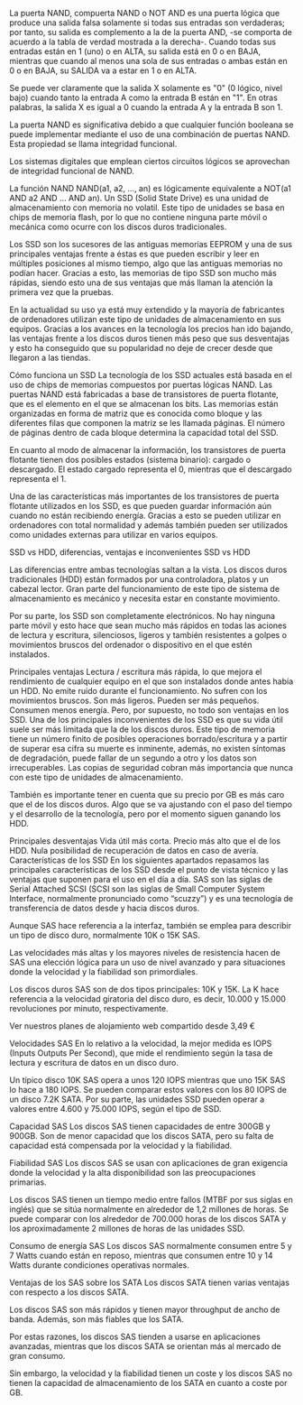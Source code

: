 La puerta NAND, compuerta NAND o NOT AND es una puerta lógica que produce una salida falsa solamente si todas sus entradas son verdaderas; por tanto, su salida es complemento a la de la puerta AND, -se comporta de acuerdo a la tabla de verdad mostrada a la derecha-. Cuando todas sus entradas están en 1 (uno) o en ALTA, su salida está en 0 o en BAJA, mientras que cuando al menos una sola de sus entradas o ambas están en 0 o en BAJA, su SALIDA va a estar en 1 o en ALTA.

Se puede ver claramente que la salida X solamente es "0" (0 lógico, nivel bajo) cuando tanto la entrada A como la entrada B están en "1". En otras palabras, la salida X es igual a 0 cuando la entrada A y la entrada B son 1.

La puerta NAND es significativa debido a que cualquier función booleana se puede implementar mediante el uso de una combinación de puertas NAND. Esta propiedad se llama integridad funcional.

Los sistemas digitales que emplean ciertos circuitos lógicos se aprovechan de integridad funcional de NAND.

La función NAND NAND(a1, a2, ..., an) es lógicamente equivalente a NOT(a1 AND a2 AND ... AND an).
Un SSD (Solid State Drive) es una unidad de almacenamiento con memoria no volatil. Este tipo de unidades se basa en chips de memoria flash, por lo que no contiene ninguna parte móvil o mecánica como ocurre con los discos duros tradicionales.

Los SSD son los sucesores de las antiguas memorias EEPROM y una de sus principales ventajas frente a éstas es que pueden escribir y leer en múltiples posiciones al mismo tiempo, algo que las antiguas memorias no podían hacer. Gracias a esto, las memorias de tipo SSD son mucho más rápidas, siendo esto una de sus ventajas que más llaman la atención la primera vez que la pruebas.

En la actualidad su uso ya está muy extendido y la mayoría de fabricantes de ordenadores utilizan este tipo de unidades de almacenamiento en sus equipos. Gracias a los avances en la tecnología los precios han ido bajando, las ventajas frente a los discos duros tienen más peso que sus desventajas y esto ha conseguido que su popularidad no deje de crecer desde que llegaron a las tiendas.

Cómo funciona un SSD
La tecnología de los SSD actuales está basada en el uso de chips de memorias compuestos por puertas lógicas NAND. Las puertas NAND está fabricadas a base de transistores de puerta flotante, que es el elemento en el que se almacenan los bits. Las memorias están organizadas en forma de matriz que es conocida como bloque y las diferentes filas que componen la matriz se les llamada páginas. El número de páginas dentro de cada bloque determina la capacidad total del SSD.

En cuanto al modo de almacenar la información, los transistores de puerta flotante tienen dos posibles estados (sistema binario): cargado o descargado. El estado cargado representa el 0, mientras que el descargado representa el 1.

Una de las características más importantes de los transistores de puerta flotante utilizados en los SSD, es que pueden guardar información aún cuando no están recibiendo energía. Gracias a esto se pueden utilizar en ordenadores con total normalidad y además también pueden ser utilizados como unidades externas para utilizar en varios equipos.

SSD vs HDD, diferencias, ventajas e inconvenientes
SSD vs HDD

Las diferencias entre ambas tecnologías saltan a la vista. Los discos duros tradicionales (HDD) están formados por una controladora, platos y un cabezal lector. Gran parte del funcionamiento de este tipo de sistema de almacenamiento es mecánico y necesita estar en constante movimiento.

Por su parte, los SSD son completamente electrónicos. No hay ninguna parte móvil y esto hace que sean mucho más rápidos en todas las aciones de lectura y escritura, silenciosos, ligeros y también resistentes a golpes o movimientos bruscos del ordenador o dispositivo en el que estén instalados.

Principales ventajas
Lectura / escritura más rápida, lo que mejora el rendimiento de cualquier equipo en el que son instalados donde antes había un HDD.
No emite ruido durante el funcionamiento.
No sufren con los movimientos bruscos.
Son más ligeros.
Pueden ser más pequeños.
Consumen menos energía.
Pero, por supuesto, no todo son ventajas en los SSD. Una de los principales inconvenientes de los SSD es que su vida útil suele ser más limitada que la de los discos duros. Este tipo de memoria tiene un número finito de posibles operaciones borrado/escritura y a partir de superar esa cifra su muerte es inminente, además, no existen síntomas de degradación, puede fallar de un segundo a otro y los datos son irrecuperables. Las copias de seguridad cobran más importancia que nunca con este tipo de unidades de almacenamiento.

También es importante tener en cuenta que su precio por GB es más caro que el de los discos duros. Algo que se va ajustando con el paso del tiempo y el desarrollo de la tecnología, pero por el momento siguen ganando los HDD.

Principales desventajas
Vida útil más corta.
Precio más alto que el de los HDD.
Nula posibilidad de recuperación de datos en caso de avería.
Características de los SSD
En los siguientes apartados repasamos las principales características de los SSD desde el punto de vista técnico y las ventajas que suponen para el uso en el día a día.
SAS son las siglas de Serial Attached SCSI (SCSI son las siglas de Small Computer System Interface, normalmente pronunciado como “scuzzy”) y es una tecnología de transferencia de datos desde y hacia discos duros.

Aunque SAS hace referencia a la interfaz, también se emplea para describir un tipo de disco duro, normalmente 10K o 15K SAS.

Las velocidades más altas y los mayores niveles de resistencia hacen de SAS una elección lógica para un uso de nivel avanzado y para situaciones donde la velocidad y la fiabilidad son primordiales.

Los discos duros SAS son de dos tipos principales: 10K y 15K. La K hace referencia a la velocidad giratoria del disco duro, es decir, 10.000 y 15.000 revoluciones por minuto, respectivamente.

Ver nuestros planes de alojamiento web compartido desde 3,49 €

Velocidades SAS
En lo relativo a la velocidad, la mejor medida es IOPS (Inputs Outputs Per Second), que mide el rendimiento según la tasa de lectura y escritura de datos en un disco duro.

Un típico disco 10K SAS opera a unos 120 IOPS mientras que uno 15K SAS lo hace a 180 IOPS. Se pueden comparar estos valores con los 80 IOPS de un disco 7.2K SATA. Por su parte, las unidades SSD pueden operar a valores entre 4.600 y 75.000 IOPS, según el tipo de SSD.

Capacidad SAS
Los discos SAS tienen capacidades de entre 300GB y 900GB. Son de menor capacidad que los discos SATA, pero su falta de capacidad está compensada por la velocidad y la fiabilidad.

Fiabilidad SAS
Los discos SAS se usan con aplicaciones de gran exigencia donde la velocidad y la alta disponibilidad son las preocupaciones primarias.

Los discos SAS tienen un tiempo medio entre fallos (MTBF por sus siglas en inglés) que se sitúa normalmente en alrededor de 1,2 millones de horas. Se puede comparar con los alrededor de 700.000 horas de los discos SATA y los aproximadamente 2 millones de horas de las unidades SSD.

Consumo de energía SAS
Los discos SAS normalmente consumen entre 5 y 7 Watts cuando están en reposo, mientras que consumen entre 10 y 14 Watts durante condiciones operativas normales.

Ventajas de los SAS sobre los SATA
Los discos SATA tienen varias ventajas con respecto a los discos SATA.

Los discos SAS son más rápidos y tienen mayor throughput de ancho de banda. Además, son más fiables que los SATA.

Por estas razones, los discos SAS tienden a usarse en aplicaciones avanzadas, mientras que los discos SATA se orientan más al mercado de gran consumo.

Sin embargo, la velocidad y la fiabilidad tienen un coste y los discos SAS no tienen la capacidad de almacenamiento de los SATA en cuanto a coste por GB.